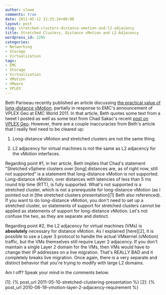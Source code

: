 ```yaml
---
author: slowe
comments: true
date: 2011-05-12 12:25:24+00:00
layout: post
slug: stretched-clusters-distance-vmotion-and-l2-adjacency
title: Stretched Clusters, Distance vMotion and L2 Adjacency
wordpress_id: 2295
categories:
- Networking
- Storage
- Virtualization
tags:
- EMC
- Storage
- Virtualization
- VMotion
- VMware
- VPLEX
---
```


Beth Pariseau recently published an article discussing [the practical value of long-distance vMotion](http://itknowledgeexchange.techtarget.com/server-virtualization/long-distance-vmotion-inches-toward-realitywho-will-use-it/), partially in response to EMC's announcement of VPLEX Geo at EMC World 2011. In that article, Beth quotes some text from a tweet I posted as well as some text from Chad Sakac's recent [post on VPLEX Geo](http://virtualgeek.typepad.com/virtual_geek/2011/05/vplex-geo-awesomesauce.html). However, there are a couple inaccuracies from Beth's article that I really feel need to be cleared up:

1. Long-distance vMotion and stretched clusters are not the same thing.

2. L2 adjacency for virtual machines is not the same as L2 adjacency for the vMotion interfaces.

Regarding point #1, in her article, Beth implies that Chad's statement "Stretched vSphere clusters over [long] distances are, as of right now, still not supported" is a statement that long-distance vMotion is not supported. Long-distance vMotion, over distances with latencies of less than 5 ms round trip time (RTT), is fully supported. What's not supported is a stretched cluster, which is not a prerequisite for long-distance vMotion (as I pointed out in [the stretched clusters presentation][1] Beth also referenced). If you want to do long-distance vMotion, you don't need to set up a stretched cluster, so statements of support for stretched clusters cannot be applied as statements of support for long-distance vMotion. Let's not confuse the two, as they are separate and distinct.

Regarding point #2, the L2 adjacency for virtual machines (VMs) is **absolutely** necessary for distance vMotion. As I explained [here][2], it is possible to use a Layer 3 protocol to handle the actual VMkernel (vMotion) traffic, but the VMs themselves still require Layer 2 adjacency. If you don't maintain a single Layer 2 domain for the VMs, then VMs would have to change their IP addresses on a live migration. That's REALLY BAD and it completely breaks live migration. Once again, there is a very separate and distinct behavior that you're trying to modify with large L2 domains.

Am I off? Speak your mind in the comments below.

[1]: {% post_url 2011-05-10-stretched-clustering-presentation %}
[2]: {% post_url 2010-08-19-vmotion-layer-2-adjacency-requirement %}
